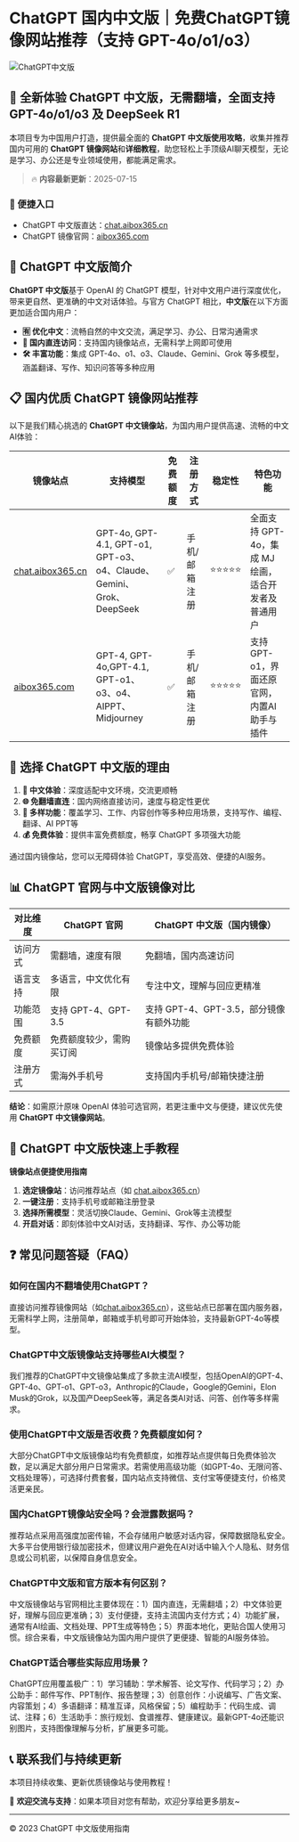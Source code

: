# ChatGPT 国内中文版｜免费ChatGPT镜像网站推荐（支持 GPT-4o/o1/o3）

![ChatGPT中文版](https://github.com/user-attachments/assets/30cb685f-4b78-4cec-96a1-d2a599122f20)

## 📢 全新体验 ChatGPT 中文版，无需翻墙，全面支持 GPT-4o/o1/o3 及 DeepSeek R1

本项目专为中国用户打造，提供最全面的 **ChatGPT 中文版使用攻略**，收集并推荐国内可用的 **ChatGPT 镜像网站**和**详细教程**，助您轻松上手顶级AI聊天模型，无论是学习、办公还是专业领域使用，都能满足需求。

> 🔥 **内容最新更新**：2025-07-15

### 🚀 便捷入口

- ChatGPT 中文版直达：[chat.aibox365.cn](https://chat.aibox365.cn)
- ChatGPT 镜像官网：[aibox365.com](https://aibox365.com)

## 🤔 ChatGPT 中文版简介

**ChatGPT 中文版**基于 OpenAI 的 ChatGPT 模型，针对中文用户进行深度优化，带来更自然、更准确的中文对话体验。与官方 ChatGPT 相比，**中文版**在以下方面更加适合国内用户：

- **🈶 优化中文**：流畅自然的中文交流，满足学习、办公、日常沟通需求
- **🚀 国内直连访问**：支持国内镜像站点，无需科学上网即可使用
- **🛠️ 丰富功能**：集成 GPT-4o、o1、o3、Claude、Gemini、Grok 等多模型，涵盖翻译、写作、知识问答等多种应用

## 📋 国内优质 ChatGPT 镜像网站推荐

以下是我们精心挑选的 **ChatGPT 中文镜像站**，为国内用户提供高速、流畅的中文AI体验：

| 镜像站点 | 支持模型 | 免费额度 | 注册方式 | 稳定性 | 特色功能 |
|----------|----------|----------|----------|--------|----------|
| [chat.aibox365.cn](https://chat.aibox365.cn) | GPT-4o, GPT-4.1, GPT-o1, GPT-o3、o4、Claude、Gemini、Grok、DeepSeek | ✅ | 手机/邮箱注册 | ⭐⭐⭐⭐⭐ | 全面支持 GPT-4o，集成 MJ 绘画，适合开发者及普通用户 |
| [aibox365.com](https://aibox365.com) | GPT-4, GPT-4o,GPT-4.1, GPT-o1、o3、o4、AIPPT、Midjourney | ✅ | 手机/邮箱注册 | ⭐⭐⭐⭐⭐ | 支持 GPT-o1，界面还原官网，内置AI助手与插件 |

## 🌟 选择 ChatGPT 中文版的理由

1. **📝 中文体验**：深度适配中文环境，交流更顺畅
2. **🌐 免翻墙直连**：国内网络直接访问，速度与稳定性更优
3. **🎯 多样功能**：覆盖学习、工作、内容创作等多种应用场景，支持写作、编程、翻译、AI PPT等
4. **💰 免费体验**：提供丰富免费额度，畅享 ChatGPT 多项强大功能

通过国内镜像站，您可以无障碍体验 ChatGPT，享受高效、便捷的AI服务。

## 📊 ChatGPT 官网与中文版镜像对比

| 对比维度 | ChatGPT 官网 | ChatGPT 中文版（国内镜像） |
|----------|--------------|----------------------------|
| 访问方式 | 需翻墙，速度有限 | 免翻墙，国内高速访问 |
| 语言支持 | 多语言，中文优化有限 | 专注中文，理解与回应更精准 |
| 功能范围 | 支持 GPT-4、GPT-3.5 | 支持 GPT-4、GPT-3.5，部分镜像有额外功能 |
| 免费额度 | 免费额度较少，需购买订阅 | 镜像站多提供免费体验 |
| 注册方式 | 需海外手机号 | 支持国内手机号/邮箱快捷注册 |

**结论**：如需原汁原味 OpenAI 体验可选官网，若更注重中文与便捷，建议优先使用 **ChatGPT 中文镜像网站**。

## 📝 ChatGPT 中文版快速上手教程

**镜像站点便捷使用指南**

1. **选定镜像站**：访问推荐站点（如 [chat.aibox365.cn](https://chat.aibox365.cn)）
2. **一键注册**：支持手机号或邮箱注册登录
3. **选择所需模型**：灵活切换Claude、Gemini、Grok等主流模型
4. **开启对话**：即刻体验中文AI对话，支持翻译、写作、办公等功能

## ❓ 常见问题答疑（FAQ）

### 如何在国内不翻墙使用ChatGPT？

直接访问推荐镜像网站（如[chat.aibox365.cn](https://chat.aibox365.cn)），这些站点已部署在国内服务器，无需科学上网，注册简单，邮箱或手机号即可开始体验，支持最新GPT-4o等模型。

### ChatGPT中文版镜像站支持哪些AI大模型？

我们推荐的ChatGPT中文镜像站集成了多款主流AI模型，包括OpenAI的GPT-4、GPT-4o、GPT-o1、GPT-o3，Anthropic的Claude，Google的Gemini，Elon Musk的Grok，以及国产DeepSeek等，满足各类AI对话、问答、创作等多样需求。

### 使用ChatGPT中文版是否收费？免费额度如何？

大部分ChatGPT中文版镜像站均有免费额度，如推荐站点提供每日免费体验次数，足以满足大部分用户日常需求。若需使用高级功能（如GPT-4o、无限问答、文档处理等），可选择付费套餐，国内站点支持微信、支付宝等便捷支付，价格灵活更亲民。

### 国内ChatGPT镜像站安全吗？会泄露数据吗？

推荐站点采用高强度加密传输，不会存储用户敏感对话内容，保障数据隐私安全。大多平台使用银行级加密技术，但建议用户避免在AI对话中输入个人隐私、财务信息或公司机密，以保障自身信息安全。

### ChatGPT中文版和官方版本有何区别？

中文版镜像站与官网相比主要体现在：1）国内直连，无需翻墙；2）中文体验更好，理解与回应更准确；3）支付便捷，支持主流国内支付方式；4）功能扩展，通常有AI绘画、文档处理、PPT生成等特色；5）界面本地化，更贴合国人使用习惯。综合来看，中文版镜像站为国内用户提供了更便捷、智能的AI服务体验。

### ChatGPT适合哪些实际应用场景？

ChatGPT应用覆盖极广：1）学习辅助：学术解答、论文写作、代码学习；2）办公助手：邮件写作、PPT制作、报告整理；3）创意创作：小说编写、广告文案、内容策划；4）多语翻译：精准互译，风格保留；5）编程助手：代码生成、调试、注释；6）生活助手：旅行规划、食谱推荐、健康建议。最新GPT-4o还能识别图片，支持图像理解与分析，扩展更多可能。

## 📞 联系我们与持续更新

本项目持续收集、更新优质镜像站与使用教程！

🌟 **欢迎交流与支持**：如果本项目对您有帮助，欢迎分享给更多朋友~

---

© 2023 ChatGPT 中文版使用指南
